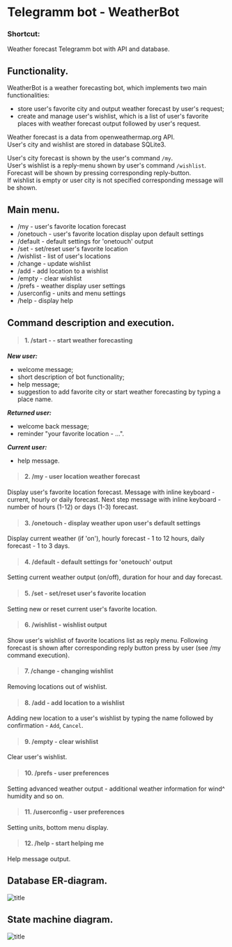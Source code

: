# Telegramm bot - WeatherBot

### Shortcut:

Weather forecast Telegramm bot with API and database.

## Functionality.

WeatherBot is a weather forecasting bot, which implements two main functionalities:

- store user's favorite city and output weather forecast by user's request;
- create and manage user's wishlist, which is a list of user's favorite places with weather forecast output followed by user's request.

Weather forecast is a data from openweathermap.org API.  
User's city and wishlist are stored in database SQLite3.

User's city forecast is shown by the user's command `/my`.  
User's wishlist is a reply-menu shown by user's command `/wishlist`. Forecast will be shown by pressing corresponding reply-button.  
If wishlist is empty or user city is not specified corresponding message will be shown.

## Main menu.

- /my - user's favorite location forecast
- /onetouch - user's favorite location display upon default settings
- /default - default settings for 'onetouch' output
- /set - set/reset user's favorite location
- /wishlist - list of user's locations
- /change - update wishlist
- /add - add location to a wishlist
- /empty - clear wishlist
- /prefs - weather display user settings
- /userconfig - units and menu settings
- /help - display help

## Command description and execution.

> #### 1. /start -  - start weather forecasting

***New user:***

- welcome message; 
- short description of bot functionality;
- help message;
- suggestion to add favorite city or start weather forecasting by typing a place name.

***Returned user:***

- welcome back message;
- reminder "your favorite location - ...".

***Current user:***

- help message.

> #### 2.  /my - user location weather forecast
Display user's favorite location forecast. Message with inline keyboard - current, hourly or daily forecast. 
Next step message with inline keyboard - number of hours (1-12) or days (1-3) forecast.

> #### 3. /onetouch - display weather upon user's default settings
Display current weather (if 'on'), hourly forecast - 1 to 12 hours, daily forecast - 1 to 3 days.

> #### 4. /default - default settings for 'onetouch' output
Setting current weather output (on/off), duration for hour and day forecast.

> #### 5. /set - set/reset user's favorite location
Setting new or reset current user's favorite location.

> #### 6. /wishlist - wishlist output
Show user's wishlist of favorite locations list as reply menu. Following forecast is shown after corresponding 
reply button press by user (see /my command execution).

> #### 7. /change - changing wishlist
Removing locations out of wishlist.

> #### 8. /add - add location to a wishlist
Adding new location to a user's wishlist by typing the name followed by confirmation - `Add`, `Cancel`.

> #### 9. /empty - clear wishlist
Clear user's wishlist.

> #### 10. /prefs - user preferences
Setting advanced weather output - additional weather information for wind^ humidity and so on.

> #### 11. /userconfig - user preferences
Setting units, bottom menu display.

> #### 12. /help - start helping me
Help message output.

## Database ER-diagram.
![title](users.db.png)

## State machine diagram.
![title](UML.png)
